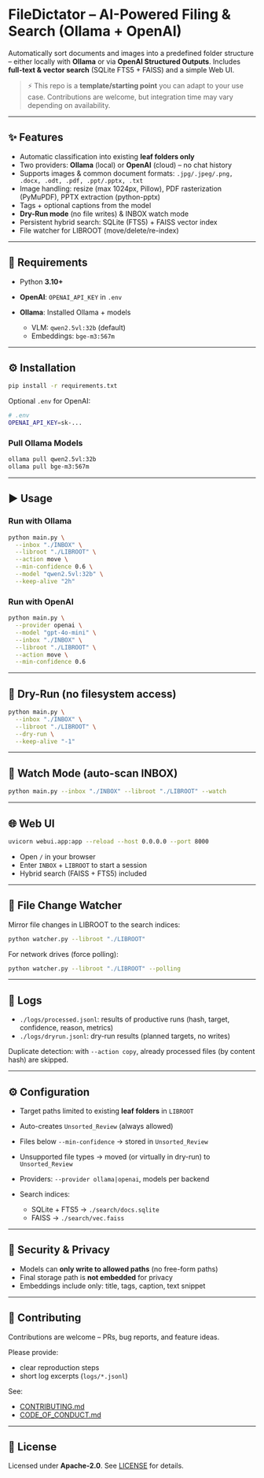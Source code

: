 # FileDictator – AI-Powered Filing & Search (Ollama + OpenAI)

Automatically sort documents and images into a predefined folder structure – either locally with **Ollama** or via **OpenAI Structured Outputs**. Includes **full-text & vector search** (SQLite FTS5 + FAISS) and a simple Web UI.

> ⚡️ This repo is a **template/starting point** you can adapt to your use case. Contributions are welcome, but integration time may vary depending on availability.

---

## ✨ Features

* Automatic classification into existing **leaf folders only**
* Two providers: **Ollama** (local) or **OpenAI** (cloud) – no chat history
* Supports images & common document formats:
  `.jpg/.jpeg/.png, .docx, .odt, .pdf, .ppt/.pptx, .txt`
* Image handling: resize (max 1024px, Pillow), PDF rasterization (PyMuPDF), PPTX extraction (python-pptx)
* Tags + optional captions from the model
* **Dry-Run mode** (no file writes) & INBOX watch mode
* Persistent hybrid search: SQLite (FTS5) + FAISS vector index
* File watcher for LIBROOT (move/delete/re-index)

---

## 🚀 Requirements

* Python **3.10+**
* **OpenAI**: `OPENAI_API_KEY` in `.env`
* **Ollama**: Installed Ollama + models

  * VLM: `qwen2.5vl:32b` (default)
  * Embeddings: `bge-m3:567m`

---

## ⚙️ Installation

```bash
pip install -r requirements.txt
```

Optional `.env` for OpenAI:

```bash
# .env
OPENAI_API_KEY=sk-...
```

### Pull Ollama Models

```bash
ollama pull qwen2.5vl:32b
ollama pull bge-m3:567m
```

---

## ▶️ Usage

### Run with Ollama

```bash
python main.py \
  --inbox "./INBOX" \
  --libroot "./LIBROOT" \
  --action move \
  --min-confidence 0.6 \
  --model "qwen2.5vl:32b" \
  --keep-alive "2h"
```

### Run with OpenAI

```bash
python main.py \
  --provider openai \
  --model "gpt-4o-mini" \
  --inbox "./INBOX" \
  --libroot "./LIBROOT" \
  --action move \
  --min-confidence 0.6
```

---

## 🧪 Dry-Run (no filesystem access)

```bash
python main.py \
  --inbox "./INBOX" \
  --libroot "./LIBROOT" \
  --dry-run \
  --keep-alive "-1"
```

---

## 👀 Watch Mode (auto-scan INBOX)

```bash
python main.py --inbox "./INBOX" --libroot "./LIBROOT" --watch
```

---

## 🌐 Web UI

```bash
uvicorn webui.app:app --reload --host 0.0.0.0 --port 8000
```

* Open `/` in your browser
* Enter `INBOX` + `LIBROOT` to start a session
* Hybrid search (FAISS + FTS5) included

---

## 🔄 File Change Watcher

Mirror file changes in LIBROOT to the search indices:

```bash
python watcher.py --libroot "./LIBROOT"
```

For network drives (force polling):

```bash
python watcher.py --libroot "./LIBROOT" --polling
```

---

## 📜 Logs

* `./logs/processed.jsonl`: results of productive runs (hash, target, confidence, reason, metrics)
* `./logs/dryrun.jsonl`: dry-run results (planned targets, no writes)

Duplicate detection: with `--action copy`, already processed files (by content hash) are skipped.

---

## ⚙️ Configuration

* Target paths limited to existing **leaf folders** in `LIBROOT`
* Auto-creates `Unsorted_Review` (always allowed)
* Files below `--min-confidence` → stored in `Unsorted_Review`
* Unsupported file types → moved (or virtually in dry-run) to `Unsorted_Review`
* Providers: `--provider ollama|openai`, models per backend
* Search indices:

  * SQLite + FTS5 → `./search/docs.sqlite`
  * FAISS → `./search/vec.faiss`

---

## 🔐 Security & Privacy

* Models can **only write to allowed paths** (no free-form paths)
* Final storage path is **not embedded** for privacy
* Embeddings include only: title, tags, caption, text snippet

---

## 🤝 Contributing

Contributions are welcome – PRs, bug reports, and feature ideas.

Please provide:

* clear reproduction steps
* short log excerpts (`logs/*.jsonl`)

See:

* [CONTRIBUTING.md](CONTRIBUTING.md)
* [CODE\_OF\_CONDUCT.md](CODE_OF_CONDUCT.md)

---

## 📄 License

Licensed under **Apache-2.0**.
See [LICENSE](LICENSE) for details.
